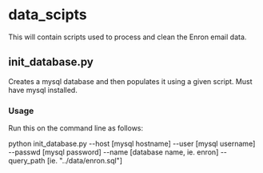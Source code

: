 # data_scipts

This will contain scripts used to process and clean the Enron email data.

## init_database.py

Creates a mysql database and then populates it using a given script. Must have mysql installed.

### Usage

Run this on the command line as follows:

python init_database.py --host [mysql hostname] --user [mysql username] --passwd [mysql password] --name [database name, ie. enron] --query_path [ie. "../data/enron.sql"]
